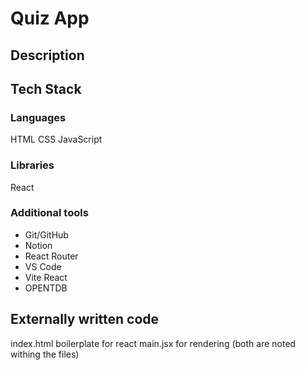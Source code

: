 # Quiz App

## Description

## Tech Stack

### Languages
HTML
CSS
JavaScript

### Libraries
React

### Additional tools
- Git/GitHub
- Notion
- React Router
- VS Code
- Vite React
- OPENTDB


## Externally written code

index.html boilerplate for react
main.jsx for rendering
(both are noted withing the files)

